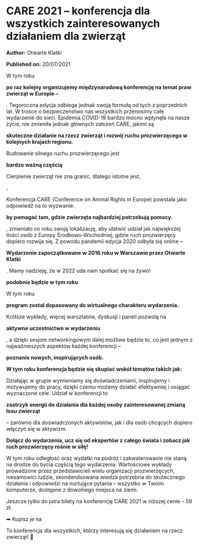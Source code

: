 # CARE 2021 – konferencja dla wszystkich zainteresowanych działaniem dla zwierząt

**Author:** Otwarte Klatki

**Published on:** <span class="ml-10 mb-10">20/07/2021</span>

W tym roku

**po raz kolejny organizujemy międzynarodową konferencję na temat praw zwierząt w Europie –**

. Tegoroczna edycja odbiega jednak swoją formułą od tych z poprzednich lat. W trosce o bezpieczeństwo nas wszystkich przenosimy całe wydarzenie do sieci. Epidemia COVID-19 bardzo mocno wpłynęła na nasze życie, nie zmieniła jednak głównych założeń CARE, jakimi są

**skuteczne działanie na rzecz zwierząt i rozwój ruchu prozwierzęcego w kolejnych krajach regionu.**

Budowanie silnego ruchu prozwierzęcego jest

**bardzo ważną częścią**

Cierpienie zwierząt nie zna granic, dlatego istotne jest,

**.**

Konferencja CARE (Conference on Animal Rights in Europe) powstała jako odpowiedź na to wyzwanie.

**by pomagać tam, gdzie zwierzęta najbardziej potrzebują pomocy.**

, zmieniało co roku swoją lokalizację, aby ułatwić udział jak największej ilości osób z Europy Środkowo-Wschodniej, gdzie ruch prozwierzęcy dopiero rozwija się. Z powodu pandemii edycja 2020 odbyła się online –

**Wydarzenie zapoczątkowane w 2016 roku w Warszawie przez Otwarte Klatki**

. Mamy nadzieję, że w 2022 uda nam spotkać się na żywo!

**podobnie będzie w tym roku**

W tym roku

**program został dopasowany do wirtualnego charakteru wydarzenia.**

Krótsze wykłady, więcej warsztatów, dyskusji i paneli pozwolą na

**aktywne uczestnictwo w wydarzeniu**

, a dzięki sesjom networkingowym dalej możliwe będzie to, co jest jednym z najważnieszych aspektów każdej konferencji –

**poznanie nowych, inspirujących osób.**



**W tym roku konferencja będzie się skupiać wokół tematów takich jak:**

Działając w grupie wymieniamy się doświadczeniami, inspirujemy i motywujemy do pracy, dzięki czemu możemy działać efektywniej i osiągać wyznaczone cele. Udział w konferencji to

**zastrzyk energii do działania dla każdej osoby zainteresowanej zmianą losu zwierząt**

– zarówno dla doświadczonych aktywistów, jak i dla osób chcących dopiero włączyć się w aktywizm.

**Dołącz do wydarzenia, ucz się od ekspertów z całego świata i zobacz jak ruch prozwierzęcy rośnie w siłę!**

W tym roku odległość oraz wydatki na podróż i zakwaterowanie nie staną na drodze do bycia częścią tego wydarzenia. Wartościowe wykłady prowadzone przez przedstawicieli wielu organizacji prozwierzęcych, niesamowici ludzie, skondendsowana wiedza potrzebna do skutecznego działania i odpowiedzi na nurtujące pytania – wszystko w Twoim komputerze, dostępne z dowolnego miejsca na ziemi.

Jeszcze tylko do jutra bilety na konferencję CARE 2021 w niższej cenie – 59 zł.

➡ Kupisz je na

To konferencja dla wszystkich, którzy interesują się działaniem na rzecz zwierząt! 💪



